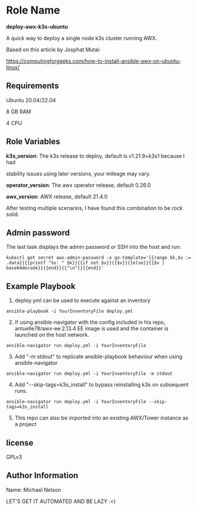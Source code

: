 Role Name
=========

**deploy-awx-k3s-ubuntu**

A quick way to deploy a single node k3s cluster running AWX.

Based on this article by Josphat Mutai:

https://computingforgeeks.com/how-to-install-ansible-awx-on-ubuntu-linux/

Requirements
------------

Ubuntu 20.04/22.04

8 GB RAM

4 CPU

Role Variables
--------------

**k3s_version**: The k3s release to deploy, default is v1.21.9+k3s1 because I had

stability issues using later versions, your mileage may vary.


**operator_version**: The awx operator release, default 0.26.0

**awx_version**: AWX release, default 21.4.0


After testing multiple scenarios, I have found this combination to be rock solid.

Admin password
----------------

The last task displays the admin password or SSH into the host and run:

```
kubectl get secret awx-admin-password -o go-template='{{range $k,$v := .data}}{{printf "%s: " $k}}{{if not $v}}{{$v}}{{else}}{{$v | base64decode}}{{end}}{{"\n"}}{{end}}'

```

Example Playbook
----------------

1. deploy.yml can be used to execute against an inventory

```
ansible-playbook -i YourInventoryFile deploy.yml

```
2. If using ansible-navigator with the config included in his repo,
   antuelle78/awx-ee:2.13.4 EE image is used and the container is launched on
   the host network.

```
ansible-navigator run deploy.yml -i YourInventoryFile

```

3. Add "-m stdout" to replicate ansible-playbook behaviour when using
   ansible-navigator

```
ansible-navigator run deploy.yml -i YourInventoryFile -m stdout

```

4. Add "--skip-tags=k3s_install" to bypass reinstalling k3s on subsequent runs.

```
ansible-navigator run deploy.yml -i YourInventoryFile --skip-tags=k3s_install

```

5. This repo can also be imported into an existing AWX/Tower instance as a project

license
-------

GPLv3

Author Information
------------------

Name: Michael Nelson

LET'S GET IT AUTOMATED AND BE LAZY :<)
